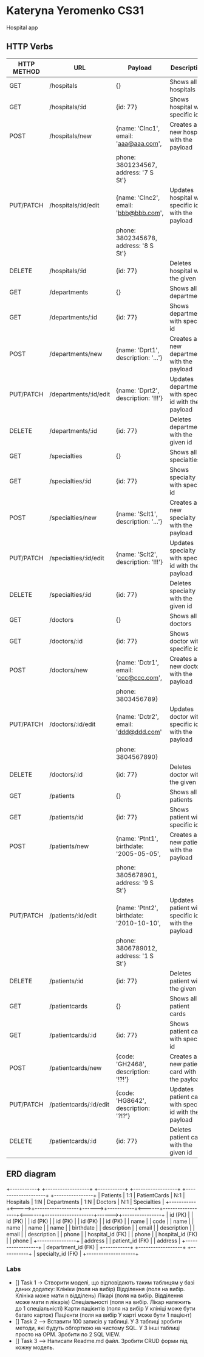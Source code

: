 # Kateryna Yeromenko CS31
Hospital app

## HTTP Verbs
| HTTP METHOD | URL                    | Payload                                         | Description                                            |
|-------------|------------------------|-------------------------------------------------|--------------------------------------------------------|
| GET         | /hospitals             | {}                                              | Shows all hospitals                                    |
| GET         | /hospitals/:id         | {id: 77}                                        | Shows hospital with specific id                        |
| POST        | /hospitals/new         | {name: 'Clnc1', email: 'aaa@aaa.com',           | Creates a new hospital with the payload                |
|             |                        | phone: 3801234567, address: '7 S St'}           |                                                        |
| PUT/PATCH   | /hospitals/:id/edit    | {name: 'Clnc2', email: 'bbb@bbb.com',           | Updates hospital with specific id with the payload     |
|             |                        | phone: 3802345678, address: '8 S St'}           |                                                        |
| DELETE      | /hospitals/:id         | {id: 77}                                        | Deletes hospital with the given id                     |
| GET         | /departments           | {}                                              | Shows all departments                                  |
| GET         | /departments/:id       | {id: 77}                                        | Shows department with specific id                      |
| POST        | /departments/new       | {name: 'Dprt1', description: '...'}             | Creates a new department with the payload              |
| PUT/PATCH   | /departments/:id/edit  | {name: 'Dprt2', description: '!!!'}             | Updates department with specific id with the payload   |
| DELETE      | /departments/:id       | {id: 77}                                        | Deletes department with the given id                   |
| GET         | /specialties           | {}                                              | Shows all specialties                                  |
| GET         | /specialties/:id       | {id: 77}                                        | Shows specialty with specific id                       |
| POST        | /specialties/new       | {name: 'Sclt1', description: '...'}             | Creates a new specialty with the payload               |
| PUT/PATCH   | /specialties/:id/edit  | {name: 'Sclt2', description: '!!!'}             | Updates specialty with specific id with the payload    |
| DELETE      | /specialties/:id       | {id: 77}                                        | Deletes specialty with the given id                    |
| GET         | /doctors               | {}                                              | Shows all doctors                                      |
| GET         | /doctors/:id           | {id: 77}                                        | Shows doctor with specific id                          |
| POST        | /doctors/new           | {name: 'Dctr1', email: 'ccc@ccc.com',           | Creates a new doctor with the payload                  |
|             |                        | phone: 3803456789}                              |                                                        |
| PUT/PATCH   | /doctors/:id/edit      | {name: 'Dctr2', email: 'ddd@ddd.com'            | Updates doctor with specific id with the payload       |
|             |                        | phone: 3804567890}                              |                                                        |
| DELETE      | /doctors/:id           | {id: 77}                                        | Deletes doctor with the given id                       |
| GET         | /patients              | {}                                              | Shows all patients                                     |
| GET         | /patients/:id          | {id: 77}                                        | Shows patient with specific id                         |
| POST        | /patients/new          | {name: 'Ptnt1', birthdate: '2005-05-05',        | Creates a new patient with the payload                 |
|             |                        | phone: 3805678901, address: '9 S St'}           |                                                        |
| PUT/PATCH   | /patients/:id/edit     | {name: 'Ptnt2', birthdate: '2010-10-10',        | Updates patient with specific id with the payload      |
|             |                        | phone: 3806789012, address: '1 S St'}           |                                                        |
| DELETE      | /patients/:id          | {id: 77}                                        | Deletes patient with the given id                      |
| GET         | /patientcards          | {}                                              | Shows all patient cards                                |
| GET         | /patientcards/:id      | {id: 77}                                        | Shows patient card with specific id                    |
| POST        | /patientcards/new      | {code: 'GH2468', description: '!?!'}            | Creates a new patient card with the payload            |
| PUT/PATCH   | /patientcards/:id/edit | {code: 'HG8642', description: '?!?'}            | Updates patient card with specific id with the payload |
| DELETE      | /patientcards/:id      | {id: 77}                                        | Deletes patient card with the given id                 |

## ERD diagram
 +-----------+       +------------------+       +-----------+       +------------------+       +--------------------+       +----------------+
 | Patients  |  1:1  | PatientCards     |  N:1  | Hospitals |  1:N  | Departments      |  1:N  | Doctors            |  N:1  | Specialties    |
 +-----------+<----->+------------------+------>+-----------+<------+------------------+<------+--------------------+------>+----------------+
 | id (PK)   |       | id (PK)          |       | id (PK)   |       | id (PK)          |       | id (PK)            |       | id (PK)        |
 | name      |       | code             |       | name      |       | name             |       | name               |       | name           |
 | birthdate |       | description      |       | email     |       | description      |       | email              |       | description    |
 | phone     |       | hospital_id (FK) |       | phone     |       | hospital_id (FK) |       | phone              |       +----------------+
 | address   |       | patient_id (FK)  |       | address   |       +------------------+       | department_id (FK) |
 +-----------+       +------------------+       +-----------+                                  | specialty_id (FK)  |
                                                                                               +--------------------+

### Labs
- [] Task 1 -> Створити моделі, що відповідають таким таблицям у базі даних додатку:
Клініки (поля на вибір)
Відділення (поля на вибір. Клініка може мати n відділень)
Лікарі (поля на вибір. Відділення може мати n лікарів)
Спеціальності (поля на вибір. Лікар належить до 1 спеціальністі)
Карти пацієнтів (поля на вибір У клініці може бути багато карток)
Пацієнти (поля на вибір У карті може бути 1 пацієнт)
- [] Task 2 --> Вставити 100 записів у таблиці. У 3 таблиці зробити методи, які будуть обгорткою на чистому SQL. У 3 інші таблиці просто на ОРМ. Зробити по 2 SQL VIEW.
- [] Task 3 --> Написати Readme.md файл. Зробити CRUD форми під кожну модель.